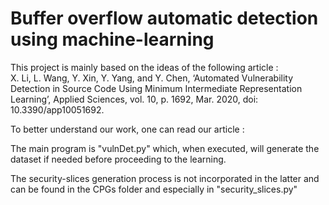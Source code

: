 # Buffer overflow automatic detection using machine-learning

This project is mainly based on the ideas of the following article :  
X. Li, L. Wang, Y. Xin, Y. Yang, and Y. Chen, ‘Automated Vulnerability Detection in Source Code Using Minimum Intermediate Representation Learning’, Applied Sciences, vol. 10, p. 1692, Mar. 2020, doi: 10.3390/app10051692.

To better understand our work, one can read our article :

The main program is "vulnDet.py" which, when executed, will generate the dataset if needed before proceeding to the learning.

The security-slices generation process is not incorporated in the latter and can be found in the CPGs folder and especially in "security_slices.py"
